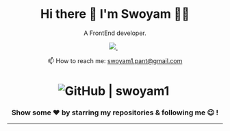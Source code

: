 <h1 align='center'>
  Hi there 👋 I'm Swoyam 👨‍💻
</h1>

<p align='center'>
  A FrontEnd developer.
</p>

<p align='center'>
  
  <a href="https://www.linkedin.com/in/swoyam-pant-b9a0931aa/">
    <img src="https://img.shields.io/badge/linkedin-%230077B5.svg?&style=for-the-badge&logo=linkedin&logoColor=white" />
  </a>&nbsp;&nbsp;
</p>
<p align='center'>
  📫 How to reach me: <a href='mailto:swoyam1.pant@gmail.com'>swoyam1.pant@gmail.com</a>
</p>

<div align="center">
<h1 align="center">
<img src="https://img.shields.io/github/followers/swoyam1?label=Follow%20Me%21&style=social" alt="GitHub | swoyam1" />&nbsp;
</h1>

### Show some ❤️ by starring my repositories & following me 😉 !

<hr/>

</div>
<!--  - 🔭 I’m currently working in Ericsson as an Intern
- 🌱 I’m currently expertising in Full Stack Web Development
- 🤔 I’m looking for a FrontEnd Development or Full Stack Web Development Role 
- 👯 I’m looking to collaborate on ... 
- 💬 Ask me about ...
- 📫 How to reach me: 
- 😄 Pronouns: ...
- ⚡ Fun fact: ... -->

